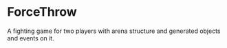 # ForceThrow
A fighting game for two players with arena structure and generated objects and events on it.
